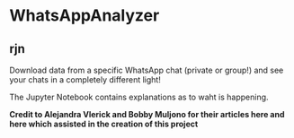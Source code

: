 # WhatsAppAnalyzer
## rjn
Download data from a specific WhatsApp chat (private or group!) and see your chats in a completely different light!

The Jupyter Notebook contains explanations as to waht is happening. 

**Credit to Alejandra Vlerick and Bobby Muljono for their articles here and here which assisted in the creation of this project**
